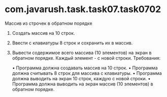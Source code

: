 # com.javarush.task.task07.task0702
Массив из строчек в обратном порядке

1. Создать массив на 10 строк.
2. Ввести с клавиатуры 8 строк и сохранить их в массив.
3. Вывести содержимое всего массива (10 элементов) на экран в обратном порядке. Каждый элемент - с новой строки.
Требования:

    •
    Программа должна создавать массив на 10 строк.
    •
    Программа должна считывать 8 строк для массива с клавиатуры.
    •
    Программа должна выводить на экран 10 строк, каждую с новой строки.
    •
    Программа должна выводить на экран массив (10 элементов) в обратном порядке.
